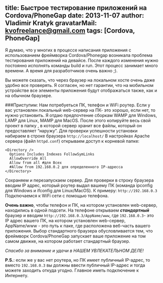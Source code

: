 title: Быстрое тестирование приложений на Cordova/PhoneGap
date: 2013-11-07
author: Vladimir Kratyk
gravatarMail: kvofreelance@gmail.com
tags: [Cordova, PhoneGap]
---

Я думаю, что у многих в процессе написания приложения с использованием фреймворка Cordova/Phonegap возникала проблема тестирования приложений на девайсе. После каждого изменения нужно постоянно исполнять команды build и run. Этот процесс занимает много времени. А время для разработчиков очень важно ;). 

Вы можете сказать, что через браузер на локальном хосте очень даже удобно все проверять. Я согласен, но нет гарантии, что на мобильном устройстве все элементы приложения будут отображаться также, как и на обычном браузере. 

###Приступим:
Нам потребуеться ПК, телефон и WiFi роутер.
Если у вас установлен локальный web-сервер на ПК- это хорошо, если нет, то нужно установить. Я отдаю предпочтение сборкам WAMP для Windows, LAMP для Linux, MAMP для MacOS. После этого копируйте весь свой проект в папку <Document Root>, в которой сервер хранит все файлы, который он предоставляет “наружу”. Для проверки успешности установки набираем в строке браузера `http://localhost/`
В настройках Apache сервера (файл `httpd.conf`) открываем доступ к корневой папке:
	
```
<Directory />
  Options Includes Indexes FollowSymLinks
  AllowOverride All
  Allow from all #для Всех
  #Allow from 192.168.0.2 для определенного IP-адресса
</Directory>
```

Сохраняем и перезапускаем сервер. Для проверки в строку браузера вводим IP адрес, который роутер выдал вашему ПК (команда ipconfig для Windows и ifconfig для Linux/MacOS). 
К примеру: `http://192.168.0.3`
Подключаемся к WiFi сети с помощью телефона. 

**Очень важно**, чтобы телефон и ПК, на котором установлен web-сервер, находились в  одной подсети. На телефоне открываем ***стандартный*** браузер и вводим `http://192.168.0.3/AppName/www`, где `192.168.0.3`- это IP адрес вашего ПК, на котором установлен web-сервер, AppName/www - это путь к паке, где расположена веб-часть вашего приложения. 
Выбор стандартного браузера обусловливается тем, что фреймворк Cordova/PhoneGap запускает ваше приложение на том самом движке, на котором работает стандартный браузер.

*Спасибо за внимание и удачи в НАШЕМ УВЛЕКАТЕЛЬНОМ ДЕЛЕ!*

**P.S.**: если же у вас нет роутера, но ПК имеет публичный IP-адрес, то вместо `192.168.0.3` вы должны ввести публичный IP-адрес и тогда можете заходить откуда угодно. Главное иметь подключение к Интернету.





